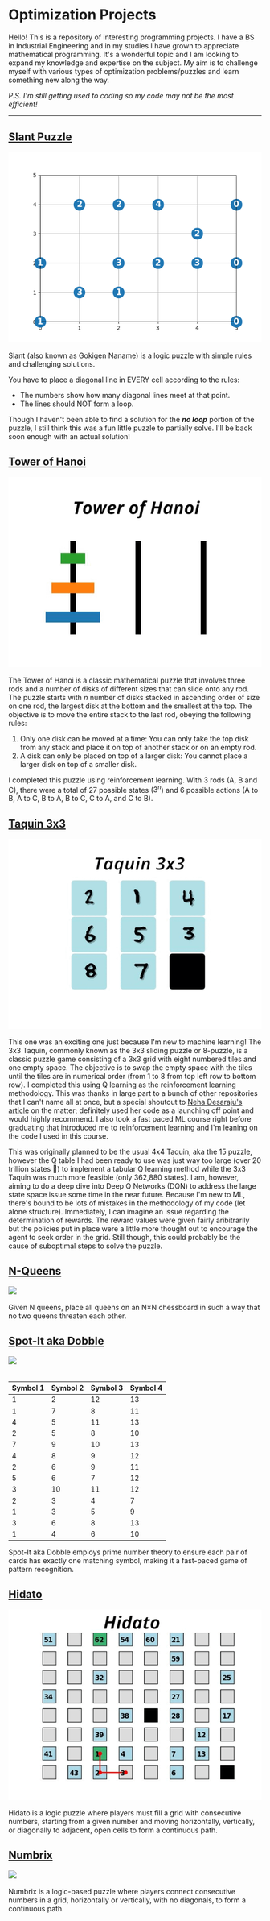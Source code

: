 # Optimization Projects
Hello! This is a repository of interesting programming projects. I have a BS in Industrial Engineering and in my studies I have grown to appreciate mathematical programming. It's a wonderful topic and I am looking to expand my knowledge and expertise on the subject. My aim is to challenge myself with various types of optimization problems/puzzles and learn something new along the way.

*P.S. I'm still getting used to coding so my code may not be the most efficient!*

----
## [**Slant Puzzle**](https://github.com/the-faisalahmed/Optimization/blob/main/Slant_Puzzle.ipynb)

![](https://github.com/the-faisalahmed/Optimization/blob/main/Slant_Puzzle_gif.gif)

Slant (also known as Gokigen Naname) is a logic puzzle with simple rules and challenging solutions.

You have to place a diagonal line in EVERY cell according to the rules:
- The numbers show how many diagonal lines meet at that point.
- The lines should NOT form a loop.

Though I haven't been able to find a solution for the ***no loop*** portion of the puzzle, I still think this was a fun little puzzle to partially solve. I'll be back soon enough with an actual solution!

## [**Tower of Hanoi**](https://github.com/the-faisalahmed/Optimization/blob/main/Tower_of_Hanoi.ipynb)

![](https://github.com/the-faisalahmed/Optimization/blob/main/Tower%20of%20Hanoi_gif.gif)

The Tower of Hanoi is a classic mathematical puzzle that involves three rods and a number of disks of different sizes that can slide onto any rod. The puzzle starts with $n$ number of disks stacked in ascending order of size on one rod, the largest disk at the bottom and the smallest at the top. The objective is to move the entire stack to the last rod, obeying the following rules:

1. Only one disk can be moved at a time: You can only take the top disk from any stack and place it on top of another stack or on an empty rod.
2. A disk can only be placed on top of a larger disk: You cannot place a larger disk on top of a smaller disk.

I completed this puzzle using reinforcement learning. With 3 rods (A, B and C), there were a total of 27 possible states ($3^n$) and 6 possible actions (A to B, A to C, B to A, B to C, C to A, and C to B).

## [**Taquin 3x3**](https://github.com/the-faisalahmed/Optimization/blob/main/Taquin_3x3.ipynb)

![](https://github.com/the-faisalahmed/Optimization/blob/main/Taquin3x3_gif.gif)

This one was an exciting one just because I'm new to machine learning! The 3x3 Taquin, commonly known as the 3x3 sliding puzzle or 8-puzzle, is a classic puzzle game consisting of a 3x3 grid with eight numbered tiles and one empty space. The objective is to swap the empty space with the tiles until the tiles are in numerical order (from 1 to 8 from top left row to bottom row). I completed this using Q learning as the reinforcement learning methodology. This was thanks in large part to a bunch of other repositories that I can't name all at once, but a special shoutout to [Neha Desaraju's](https://medium.com/@nehadesaraju) [article](https://towardsdatascience.com/hands-on-introduction-to-reinforcement-learning-in-python-da07f7aaca88) on the matter; definitely used her code as a launching off point and would highly recommend. I also took a fast paced ML course right before graduating that introduced me to reinforcement learning and I'm leaning on the code I used in this course.

This was originally planned to be the usual 4x4 Taquin, aka the 15 puzzle, however the Q table I had been ready to use was just way too large (over 20 trillion states :exploding_head:) to implement a tabular Q learning method while the 3x3 Taquin was much more feasible (only 362,880 states). I am, however, aiming to do a deep dive into Deep Q Networks (DQN) to address the large state space issue some time in the near future. Because I'm new to ML, there's bound to be lots of mistakes in the methodology of my code (let alone structure). Immediately, I can imagine an issue regarding the determination of rewards. The reward values were given fairly aribitrarily but the policies put in place were a little more thought out to encourage the agent to seek order in the grid. Still though, this could probably be the cause of suboptimal steps to solve the puzzle. 

## [**N-Queens**](https://github.com/the-faisalahmed/Optimization/blob/main/N_Queens.ipynb)

![](https://github.com/the-faisalahmed/Optimization/blob/main/N_Queens_gif.gif)

Given N queens, place all queens on an N×N chessboard in such a way that no two queens threaten each other.

## [**Spot-It aka Dobble**](https://github.com/the-faisalahmed/Optimization/blob/main/Spot_It_Dobble.ipynb)

<div>
<img src="https://i0.wp.com/boingboing.net/wp-content/uploads/2021/10/spotit.jpg?fit=1024%2C556&ssl=1" width="500"/>
</div>
<br>
  
|Symbol 1|Symbol 2|Symbol 3|Symbol 4|
|----|----|----|----|
| 1 |  2 | 12 | 13 |
| 1 |  7 |  8 | 11 |
| 4 |  5 | 11 | 13 |
| 2 |  5 |  8 | 10 |
| 7 |  9 | 10 | 13 |
| 4 |  8 |  9 | 12 |
| 2 |  6 |  9 | 11 |
| 5 |  6 |  7 | 12 |
| 3 | 10 | 11 | 12 |
| 2 |  3 |  4 |  7 |
| 1 |  3 |  5 |  9 |
| 3 |  6 |  8 | 13 |
| 1 |  4 |  6 | 10 |

Spot-It aka Dobble employs prime number theory to ensure each pair of cards has exactly one matching symbol, making it a fast-paced game of pattern recognition.

## [**Hidato**](https://github.com/the-faisalahmed/Optimization/blob/main/Numbrix_and_Hidato.ipynb)

![](https://github.com/the-faisalahmed/Optimization/blob/main/hidato_gif.gif)

Hidato is a logic puzzle where players must fill a grid with consecutive numbers, starting from a given number and moving horizontally, vertically, or diagonally to adjacent, open cells to form a continuous path.

## [**Numbrix**](https://github.com/the-faisalahmed/Optimization/blob/main/Numbrix_and_Hidato.ipynb)

![](https://github.com/the-faisalahmed/Optimization/blob/main/numbrix_gif.gif)

Numbrix is a logic-based puzzle where players connect consecutive numbers in a grid, horizontally or vertically, with no diagonals, to form a continuous path.








